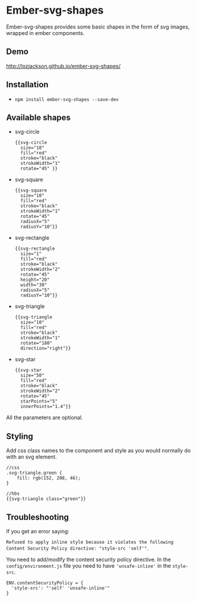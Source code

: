# Ember-svg-shapes

Ember-svg-shapes provides some basic shapes in the form of svg images, wrapped in ember components.




## Demo

http://lozjackson.github.io/ember-svg-shapes/




## Installation

* `npm install ember-svg-shapes --save-dev`




## Available shapes

* svg-circle

  ```
  {{svg-circle
    size="10"
    fill="red"
    stroke="black"
    strokeWidth="1"
    rotate="45" }}
  ```

* svg-square

  ```
  {{svg-square
    size="10"
    fill="red"
    stroke="black"
    strokeWidth="1"
    rotate="45"
    radiusX="5"
    radiusY="10"}}
  ```

* svg-rectangle

  ```
  {{svg-rectangle
    size="1"
    fill="red"
    stroke="black"
    strokeWidth="2"
    rotate="45"
    height="20"
    width="30"
    radiusX="5"
    radiusY="10"}}
  ```

* svg-triangle

  ```
  {{svg-triangle
    size="10"
    fill="red"
    stroke="black"
    strokeWidth="1"
    rotate="180"
    direction="right"}}
  ```

* svg-star

  ```
  {{svg-star
    size="50"
    fill="red"
    stroke="black"
    strokeWidth="2"
    rotate="45"
    starPoints="5"
    innerPoints="1.4"}}
  ```

All the parameters are optional.




## Styling

Add css class names to the component and style as you would normally do with an svg element.

```
//css
.svg-triangle.green {
    fill: rgb(152, 208, 46);
}
```

```
//hbs
{{svg-triangle class="green"}}
```




## Troubleshooting

If you get an error saying:

`Refused to apply inline style because it violates the following Content Security Policy directive: "style-src 'self'"`.

You need to add/modify the content security policy directive.  In the `config/environment.js` file you need to have `'unsafe-inline'` in the `style-src`.

```
ENV.contentSecurityPolicy = {
  'style-src': "'self' 'unsafe-inline'"
}
```
